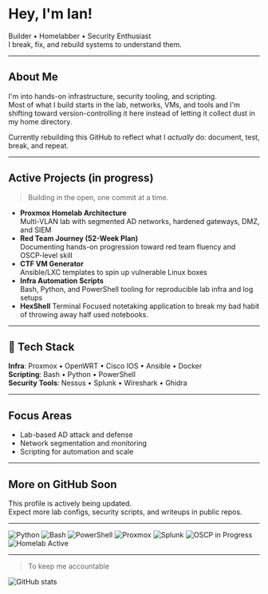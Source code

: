 # Hey, I'm Ian!

Builder •  Homelabber •  Security Enthusiast  
I break, fix, and rebuild systems to understand them.

---

##  About Me

I'm into hands-on infrastructure, security tooling, and scripting.  
Most of what I build starts in the lab, networks, VMs, and tools and I'm shifting toward version-controlling it here instead of letting it collect dust in my home directory.

Currently rebuilding this GitHub to reflect what I *actually* do: document, test, break, and repeat.

---

##  Active Projects (in progress)

> Building in the open, one commit at a time.

- **Proxmox Homelab Architecture**  
  Multi-VLAN lab with segmented AD networks, hardened gateways, DMZ, and SIEM  
- **Red Team Journey (52-Week Plan)**  
  Documenting hands-on progression toward red team fluency and OSCP-level skill  
- **CTF VM Generator**  
  Ansible/LXC templates to spin up vulnerable Linux boxes  
- **Infra Automation Scripts**  
  Bash, Python, and PowerShell tooling for reproducible lab infra and log setups
- **HexShell**
  Terminal Focused notetaking application to break my bad habit of throwing away half used notebooks.

---

## 🔧 Tech Stack

**Infra**: Proxmox • OpenWRT • Cisco IOS • Ansible • Docker  
**Scripting**: Bash • Python • PowerShell  
**Security Tools**: Nessus • Splunk • Wireshark • Ghidra  

---

##  Focus Areas

- Lab-based AD attack and defense
- Network segmentation and monitoring
- Scripting for automation and scale

---

##  More on GitHub Soon

This profile is actively being updated.  
Expect more lab configs, security scripts, and writeups in public repos.

---

![Python](https://img.shields.io/badge/Python-333?style=flat&logo=python&logoColor=white)
![Bash](https://img.shields.io/badge/Bash-333?style=flat&logo=gnubash)
![PowerShell](https://img.shields.io/badge/PowerShell-333?style=flat&logo=powershell)
![Proxmox](https://img.shields.io/badge/Proxmox-333?style=flat&logo=proxmox)
![Splunk](https://img.shields.io/badge/Splunk-333?style=flat&logo=splunk)
![OSCP in Progress](https://img.shields.io/badge/OSCP-in--progress-orange?logo=offensive-security&logoColor=white)
![Homelab Active](https://img.shields.io/badge/Homelab-Online-brightgreen)

---

> To keep me accountable 

![GitHub stats](https://github-readme-stats.vercel.app/api?username=popShell&show_icons=true&theme=dark&hide_title=true&hide_border=true)
